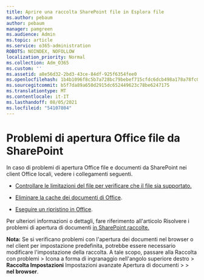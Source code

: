 ```yaml
---
title: Aprire una raccolta SharePoint file in Esplora file
ms.author: pebaum
author: pebaum
manager: pamgreen
ms.audience: Admin
ms.topic: article
ms.service: o365-administration
ROBOTS: NOINDEX, NOFOLLOW
localization_priority: Normal
ms.collection: Adm_O365
ms.custom: ''
ms.assetid: a8e56d32-2bd3-43ce-84df-925f6354fee0
ms.openlocfilehash: 1b4b1096f8c5b7a728bc79bebef715cfdc6dcb498a178a78fc0e0fff0faa5585
ms.sourcegitcommit: b5f7da89a650d2915dc652449623c78be6247175
ms.translationtype: MT
ms.contentlocale: it-IT
ms.lasthandoff: 08/05/2021
ms.locfileid: "54107804"
---
```

# <a name="problems-opening-office-files-from-sharepoint"></a>Problemi di apertura Office file da SharePoint

In caso di problemi di apertura Office file e documenti da SharePoint nei client Office locali, vedere i collegamenti seguenti. 

- [Controllare le limitazioni del file per verificare che il file sia supportato.](https://support.office.com/article/Invalid-file-names-and-file-types-in-OneDrive-OneDrive-for-Business-and-SharePoint-64883a5d-228e-48f5-b3d2-eb39e07630fa)

- [Eliminare la cache dei documenti di Office](https://support.office.com/article/Delete-your-Office-Document-Cache-b1d3765e-d71b-4bb8-99ca-acd22c42995d).

- [Eseguire un ripristino in Office](https://support.office.com/Article/Repair-an-Office-application-7821d4b6-7c1d-4205-aa0e-a6b40c5bb88b).

Per ulteriori informazioni o dettagli, fare riferimento all'articolo Risolvere i problemi di apertura di documenti [in SharePoint raccolte.](https://support.office.com/article/Fix-problems-opening-documents-in-SharePoint-libraries-31329FA1-4AD0-47FC-95D8-BB0C5B12A536)

**Nota:** Se si verificano problemi con l'apertura dei documenti nel browser o nel client per impostazione predefinita, potrebbe essere necessario modificare l'impostazione della raccolta. A tale scopo, passare alla Raccolta con problemi > Icona a forma di ingranaggio nell'angolo superiore destro > **Raccolta Impostazioni** Impostazioni avanzate Apertura di documenti  >     >  **nel browser**.

